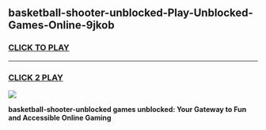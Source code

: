 
## basketball-shooter-unblocked-Play-Unblocked-Games-Online-9jkob
<h3>
<a href="https://premium76.site?title=basketball-shooter-unblocked&ref=25A">CLICK TO PLAY</a></h3>
<hr>

<h3>
<a href="https://premium76.site?title=basketball-shooter-unblocked&ref=25A">CLICK 2 PLAY</a>
  
</h3>

<a href="https://premium76.site?title=basketball-shooter-unblocked&ref=25A"><img src="https://clearcache.store/games.png"></a>


**basketball-shooter-unblocked games unblocked: Your Gateway to Fun and Accessible Online Gaming**
